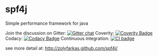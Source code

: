 spf4j
=====

Simple performance framework for java

Join the discussion on Gitter: [![Gitter chat](https://badges.gitter.im/zolyfarkas/spf4j.png)](https://gitter.im/spf4j/Lobby)
Coverity: [![Coverity Badge](https://scan.coverity.com/projects/3158/badge.svg)](https://scan.coverity.com/projects/3158)
Codacy: [![Codacy Badge](https://api.codacy.com/project/badge/Grade/48b50176945242729f4386b05be8c8dc)](https://www.codacy.com/app/zolyfarkas/spf4j?utm_source=github.com&amp;utm_medium=referral&amp;utm_content=zolyfarkas/spf4j&amp;utm_campaign=Badge_Grade)
Continuous integration: [![CI badge](https://travis-ci.org/zolyfarkas/spf4j.svg?branch=master)](https://travis-ci.org/zolyfarkas/spf4j)

see more detail at: http://zolyfarkas.github.com/spf4j/
